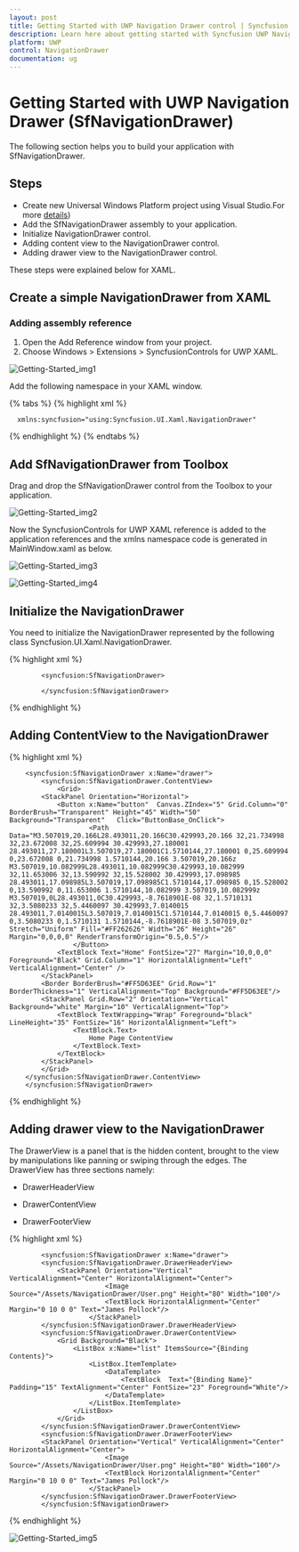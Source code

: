 ```yaml
---
layout: post
title: Getting Started with UWP Navigation Drawer control | Syncfusion
description: Learn here about getting started with Syncfusion UWP Navigation Drawer (SfNavigationDrawer) control, its elements and more.
platform: UWP
control: NavigationDrawer
documentation: ug
---
```


# Getting Started with UWP Navigation Drawer (SfNavigationDrawer)

The following section helps you to build your application with SfNavigationDrawer.

## Steps

* Create new Universal Windows Platform project using Visual Studio.For more [details](https://docs.microsoft.com/en-us/windows/uwp/get-started/create-a-hello-world-app-xaml-universal))
* Add the SfNavigationDrawer assembly to your application.
* Initialize NavigationDrawer control.
* Adding content view to the NavigationDrawer control.
* Adding drawer view to the NavigationDrawer control.

These steps were explained below for XAML.

## Create a simple NavigationDrawer from XAML

### Adding assembly reference

1. Open the Add Reference window from your project.
2. Choose Windows > Extensions > SyncfusionControls for UWP XAML.

![Getting-Started_img1](Getting-Started_images/Getting-Started_img1.png)

Add the following namespace in your XAML window.

{% tabs %}
{% highlight xml %}
      
      xmlns:syncfusion="using:Syncfusion.UI.Xaml.NavigationDrawer"

{% endhighlight %}
{% endtabs %}

## Add SfNavigationDrawer from Toolbox

Drag and drop the SfNavigationDrawer control from the Toolbox to your application.

![Getting-Started_img2](Getting-Started_images/Getting-Started_img2.png)

Now the SyncfusionControls for UWP XAML reference is added to the application references and the xmlns namespace code is generated in MainWindow.xaml as below.

![Getting-Started_img3](Getting-Started_images/Getting-Started_img3.png)

![Getting-Started_img4](Getting-Started_images/Getting-Started_img4.png)


## Initialize the NavigationDrawer

You need to initialize the NavigationDrawer represented by the following class Syncfusion.UI.Xaml.NavigationDrawer.


{% highlight xml %}
        
			<syncfusion:SfNavigationDrawer>  
			
			</syncfusion:SfNavigationDrawer> 

{% endhighlight %}

## Adding ContentView to the NavigationDrawer

{% highlight xml %}

		<syncfusion:SfNavigationDrawer x:Name="drawer">
			<syncfusion:SfNavigationDrawer.ContentView>
				<Grid>
			<StackPanel Orientation="Horizontal">
				<Button x:Name="button"  Canvas.ZIndex="5" Grid.Column="0" BorderBrush="Transparent" Height="45" Width="50" Background="Transparent"   Click="ButtonBase_OnClick">
						<Path Data="M3.507019,20.166L28.493011,20.166C30.429993,20.166 32,21.734998 32,23.672008 32,25.609994 30.429993,27.180001 28.493011,27.180001L3.507019,27.180001C1.5710144,27.180001 0,25.609994 0,23.672008 0,21.734998 1.5710144,20.166 3.507019,20.166z M3.507019,10.082999L28.493011,10.082999C30.429993,10.082999 32,11.653006 32,13.590992 32,15.528002 30.429993,17.098985 28.493011,17.098985L3.507019,17.098985C1.5710144,17.098985 0,15.528002 0,13.590992 0,11.653006 1.5710144,10.082999 3.507019,10.082999z M3.507019,0L28.493011,0C30.429993,-8.7618901E-08 32,1.5710131 32,3.5080233 32,5.4460097 30.429993,7.0140015 28.493011,7.0140015L3.507019,7.0140015C1.5710144,7.0140015 0,5.4460097 0,3.5080233 0,1.5710131 1.5710144,-8.7618901E-08 3.507019,0z" Stretch="Uniform" Fill="#FF262626" Width="26" Height="26" Margin="0,0,0,0" RenderTransformOrigin="0.5,0.5"/>
					</Button>
				<TextBlock Text="Home" FontSize="27" Margin="10,0,0,0"  Foreground="Black" Grid.Column="1" HorizontalAlignment="Left" VerticalAlignment="Center" />
			</StackPanel>
			<Border BorderBrush="#FF5D63EE" Grid.Row="1" BorderThickness="1" VerticalAlignment="Top" Background="#FF5D63EE"/>
			<StackPanel Grid.Row="2" Orientation="Vertical"  Background="white" Margin="10" VerticalAlignment="Top">
				<TextBlock TextWrapping="Wrap" Foreground="black" LineHeight="35" FontSize="16" HorizontalAlignment="Left">
					<TextBlock.Text>
						Home Page ContentView
					</TextBlock.Text>
				</TextBlock>				
			</StackPanel>
			</Grid>
		</syncfusion:SfNavigationDrawer.ContentView>
    	</syncfusion:SfNavigationDrawer>

{% endhighlight %}

## Adding drawer view to the NavigationDrawer

The DrawerView is a panel that is the hidden content, brought to the view by manipulations like panning or swiping through the edges. The DrawerView has three sections namely:

   * DrawerHeaderView
   
   * DrawerContentView
   
   * DrawerFooterView

 {% highlight xml %}

			<syncfusion:SfNavigationDrawer x:Name="drawer">
			<syncfusion:SfNavigationDrawer.DrawerHeaderView>
				<StackPanel Orientation="Vertical" VerticalAlignment="Center" HorizontalAlignment="Center">
							<Image Source="/Assets/NavigationDrawer/User.png" Height="80" Width="100"/>
							<TextBlock HorizontalAlignment="Center" Margin="0 10 0 0" Text="James Pollock"/>
						</StackPanel>
			</syncfusion:SfNavigationDrawer.DrawerHeaderView>
			<syncfusion:SfNavigationDrawer.DrawerContentView>
				<Grid Background="Black">
					<ListBox x:Name="list" ItemsSource="{Binding Contents}">
						<ListBox.ItemTemplate>
							<DataTemplate>
								<TextBlock  Text="{Binding Name}" Padding="15" TextAlignment="Center" FontSize="23" Foreground="White"/>
							</DataTemplate>
						</ListBox.ItemTemplate>
					</ListBox>
				</Grid>
			</syncfusion:SfNavigationDrawer.DrawerContentView>
			<syncfusion:SfNavigationDrawer.DrawerFooterView>
			<StackPanel Orientation="Vertical" VerticalAlignment="Center" HorizontalAlignment="Center">
							<Image Source="/Assets/NavigationDrawer/User.png" Height="80" Width="100"/>
							<TextBlock HorizontalAlignment="Center" Margin="0 10 0 0" Text="James Pollock"/>
						</StackPanel>
			</syncfusion:SfNavigationDrawer.DrawerFooterView>
			</syncfusion:SfNavigationDrawer>

{% endhighlight %}


![Getting-Started_img5](Getting-Started_images/Getting-Started_img5.png)                       

